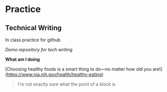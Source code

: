 # Practice
## Technical Writing
In class practice for github

*Demo repository for tech writing*

**What am I doing**

[Choosing healthy foods is a smart thing to do—no matter how old you are!] (https://www.nia.nih.gov/health/healthy-eating)

>I'm not exactly sure what the point of a block is 
